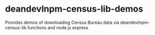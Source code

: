 # deandevlnpm-census-lib-demos
Provides demos of downloading Census Bureau data via deandevlnpm-census-lib functions and node.js express
